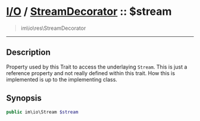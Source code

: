 # [I/O](io.md) / [StreamDecorator](io-StreamDecorator.md) :: $stream
 > im\io\res\StreamDecorator
____

## Description
Property used by this Trait to access the underlaying `Stream`.
This is just a reference property and not really defined within this trait.
How this is implemented is up to the implementing class.

## Synopsis
```php
public im\io\Stream $stream
```
